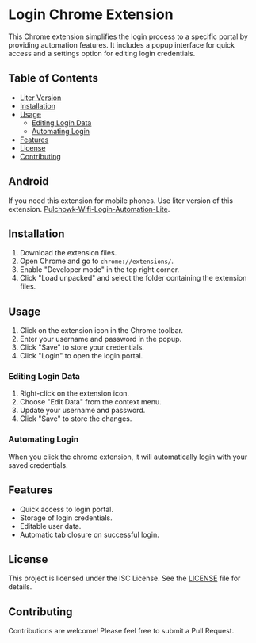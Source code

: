 # Login Chrome Extension

This Chrome extension simplifies the login process to a specific portal by providing automation features. It includes a popup interface for quick access and a settings option for editing login credentials.

## Table of Contents

- [Liter Version](#android)
- [Installation](#installation)
- [Usage](#usage)
    - [Editing Login Data](#editing-login-data)
    - [Automating Login](#automating-login)
- [Features](#features)
- [License](#license)
- [Contributing](#contributing)

## Android

If you need this extension for mobile phones. Use liter version of this extension. [Pulchowk-Wifi-Login-Automation-Lite](https://github.com/rohityadav-sas/Pulchowk-Wifi-Login-Automation-Lite).

## Installation

1. Download the extension files.
2. Open Chrome and go to `chrome://extensions/`.
3. Enable "Developer mode" in the top right corner.
4. Click "Load unpacked" and select the folder containing the extension files.

## Usage

1. Click on the extension icon in the Chrome toolbar.
2. Enter your username and password in the popup.
3. Click "Save" to store your credentials.
4. Click "Login" to open the login portal.

### Editing Login Data

1. Right-click on the extension icon.
2. Choose "Edit Data" from the context menu.
3. Update your username and password.
4. Click "Save" to store the changes.

### Automating Login

When you click the chrome extension, it will automatically login with your saved credentials.

## Features

- Quick access to login portal.
- Storage of login credentials.
- Editable user data.
- Automatic tab closure on successful login.

## License

This project is licensed under the ISC License. See the [LICENSE](./LICENSE) file for details.

## Contributing

Contributions are welcome! Please feel free to submit a Pull Request.
